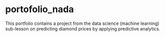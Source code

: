 # portofolio_nada
This portfolio contains a project from the data science (machine learning) sub-lesson on predicting diamond prices by applying predictive analytics. 
